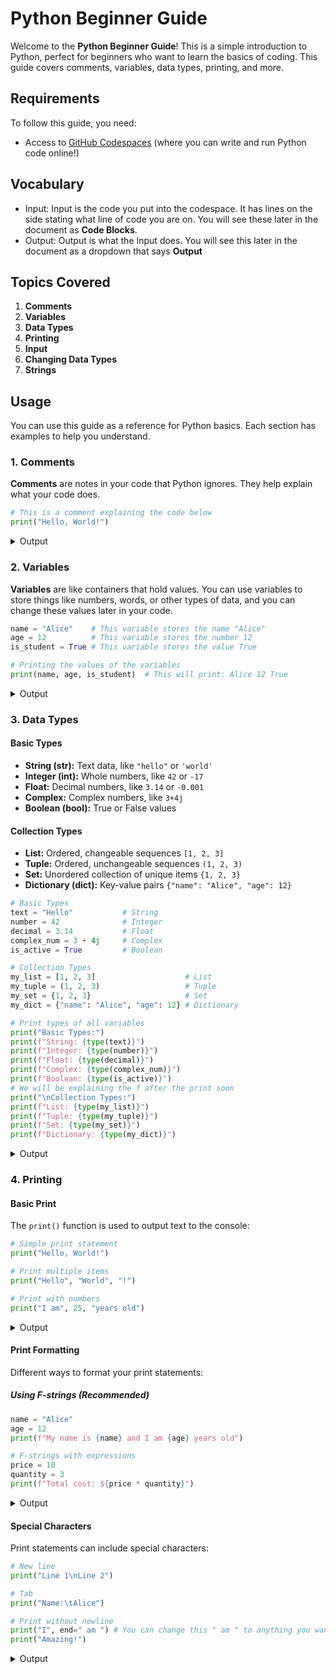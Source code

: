 # Python Beginner Guide

Welcome to the **Python Beginner Guide**! This is a simple introduction to Python, perfect for beginners who want to learn the basics of coding. This guide covers comments, variables, data types, printing, and more.

## Requirements

To follow this guide, you need:
- Access to [GitHub Codespaces](https://github.com/features/codespaces) (where you can write and run Python code online!)

## Vocabulary
- Input: Input is the code you put into the codespace. It has lines on the side stating what line of code you are on. You will see these later in the document as **Code Blocks**.
- Output: Output is what the Input does. You will see this later in the document as a dropdown that says **Output**

## Topics Covered

1. **Comments**
2. **Variables**
3. **Data Types**
4. **Printing**
5. **Input**
6. **Changing Data Types**
7. **Strings**

## Usage

You can use this guide as a reference for Python basics. Each section has examples to help you understand.

### 1. Comments

**Comments** are notes in your code that Python ignores. They help explain what your code does.

```python
# This is a comment explaining the code below
print("Hello, World!") 
```

<details>
<summary>Output</summary>

```
Hello, World!
```
</details>


### 2. Variables

**Variables** are like containers that hold values. You can use variables to store things like numbers, words, or other types of data, and you can change these values later in your code.

```python
name = "Alice"    # This variable stores the name "Alice"
age = 12          # This variable stores the number 12
is_student = True # This variable stores the value True

# Printing the values of the variables
print(name, age, is_student)  # This will print: Alice 12 True
```

<details>
<summary>Output</summary>

```
Alice 12 True
```
</details>


### 3. Data Types

#### Basic Types
- **String (str):** Text data, like `"hello"` or `'world'`
- **Integer (int):** Whole numbers, like `42` or `-17`
- **Float:** Decimal numbers, like `3.14` or `-0.001`
- **Complex:** Complex numbers, like `3+4j`
- **Boolean (bool):** True or False values

#### Collection Types
- **List:** Ordered, changeable sequences `[1, 2, 3]`
- **Tuple:** Ordered, unchangeable sequences `(1, 2, 3)`
- **Set:** Unordered collection of unique items `{1, 2, 3}`
- **Dictionary (dict):** Key-value pairs `{"name": "Alice", "age": 12}`

```python
# Basic Types
text = "Hello"           # String
number = 42              # Integer
decimal = 3.14           # Float
complex_num = 3 + 4j     # Complex
is_active = True         # Boolean

# Collection Types
my_list = [1, 2, 3]                    # List
my_tuple = (1, 2, 3)                   # Tuple
my_set = {1, 2, 3}                     # Set
my_dict = {"name": "Alice", "age": 12} # Dictionary

# Print types of all variables
print("Basic Types:")
print(f"String: {type(text)}")
print(f"Integer: {type(number)}")
print(f"Float: {type(decimal)}")
print(f"Complex: {type(complex_num)}")
print(f"Boolean: {type(is_active)}")
# We will be explaining the f after the print soon
print("\nCollection Types:")
print(f"List: {type(my_list)}")
print(f"Tuple: {type(my_tuple)}")
print(f"Set: {type(my_set)}")
print(f"Dictionary: {type(my_dict)}")
```

<details>
<summary>Output</summary>
  
```
Basic Types:
String: <class 'str'>
Integer: <class 'int'>
Float: <class 'float'>
Complex: <class 'complex'>
Boolean: <class 'bool'>

Collection Types:
List: <class 'list'>
Tuple: <class 'tuple'>
Set: <class 'set'>
Dictionary: <class 'dict'>
```
</details>
</details>


### 4. Printing

#### Basic Print
The `print()` function is used to output text to the console:
```python
# Simple print statement
print("Hello, World!")

# Print multiple items
print("Hello", "World", "!")

# Print with numbers
print("I am", 25, "years old")
```

<details>
<summary>Output</summary>
  
```
Hello, World!
Hello World !
I am 25 years old
```
</details>

#### Print Formatting
Different ways to format your print statements:

##### Using F-strings (Recommended)
```python
name = "Alice"
age = 12
print(f"My name is {name} and I am {age} years old")

# F-strings with expressions
price = 10
quantity = 3
print(f"Total cost: ${price * quantity}")
```

<details>
<summary>Output</summary>
  
```
My name is Alice and I am 12 years old
Total cost: $30
```
</details>

#### Special Characters
Print statements can include special characters:
```python
# New line
print("Line 1\nLine 2")

# Tab
print("Name:\tAlice")

# Print without newline
print("I", end=" am ") # You can change this " am " to anything you want the string to end with.
print("Amazing!")
```

<details>
<summary>Output</summary>
  
```
Line 1
Line 2
Name:	Alice
I am Amazing!
```
</details>
